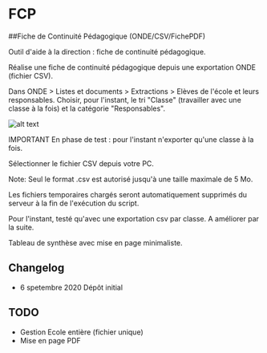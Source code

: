 # FCP

##Fiche de Continuité Pédagogique (ONDE/CSV/FichePDF)

Outil d'aide à la direction : fiche de continuité pédagogique.

Réalise une fiche de continuité pédagogique depuis une exportation ONDE (fichier CSV).

Dans ONDE > Listes et documents > Extractions > Elèves de l'école et leurs responsables.
Choisir, pour l'instant, le tri "Classe" (travailler avec une classe à la fois) et la catégorie "Responsables".

![alt text](https://cbiot.fr/site/FCP/picture.png)

IMPORTANT En phase de test : pour l'instant n'exporter qu'une classe à la fois.

Sélectionner le fichier CSV depuis votre PC.

Note: Seul le format .csv est autorisé jusqu'à une taille maximale de 5 Mo.

Les fichiers temporaires chargés seront automatiquement supprimés du serveur à la fin de l'exécution du script.

Pour l'instant, testé qu'avec une exportation csv par classe. A améliorer par la suite.

Tableau de synthèse avec mise en page minimaliste.

## Changelog
  * 6 spetembre 2020 Dépôt initial

## TODO
  * Gestion Ecole entière (fichier unique)
  * Mise en page PDF
  
